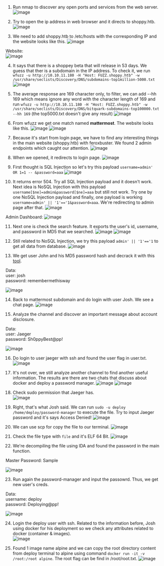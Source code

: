 1. Run nmap to discover any open ports and services from the web server.
![image](https://github.com/LawsonSchwantz/Writeups/assets/74954683/40d73772-c5bc-4f4d-929b-998e34ba0622)

2. Try to open the ip address in web browser and it directs to shoppy.htb.
![image](https://github.com/LawsonSchwantz/Writeups/assets/74954683/10e94db5-91b3-4d1c-b3a0-125e4f384cca)

3. We need to add shoppy.htb to /etc/hosts with the corresponding IP and the website looks like this.
![image](https://github.com/LawsonSchwantz/Writeups/assets/74954683/34d77028-c8f6-40cf-823e-e4992c0a8240)

Website:<br>
![image](https://github.com/LawsonSchwantz/Writeups/assets/74954683/57626ee2-0749-4c5d-a271-41e8398af1ab)

4. It says that there is a shoppey beta that will release in 53 days. We guess that ther is a subdomain in the IP address. To check it, we run `wfuzz -u http://10.10.11.180 -H "Host: FUZZ.shoppy.htb" -w /usr/share/seclists/Discovery/DNS/subdomains-top1million-5000.txt`
![image](https://github.com/LawsonSchwantz/Writeups/assets/74954683/e7f43f5f-aea0-42dd-a4b6-288d0af20999)

5. The average response are 169 character only, to filter, we can add --hh 169 which means ignore any word with the character length of 169 and run `wfuzz -u http://10.10.11.180 -H "Host: FUZZ.shoppy.htb" -w /usr/share/seclists/Discovery/DNS/bitquark-subdomains-top100000.txt --hh 169` (the top5000.txt doesn't give any result)
![image](https://github.com/LawsonSchwantz/Writeups/assets/74954683/e507529e-c4c3-4448-a77a-dc1ea25210d0)

6. From wfuzz we get one match named **mattermost**. The website looks like this.
![image](https://github.com/LawsonSchwantz/Writeups/assets/74954683/7f939765-e3fa-46b4-89d6-73d51bee288b)
![image](https://github.com/LawsonSchwantz/Writeups/assets/74954683/8e292a95-313b-46ad-a391-7bec0c3ef5b8)

7. Because it's start from login page, we have to find any interesting things in the main website (shoppy.htb) with feroxbuster. We found 2 admin endpoints which caught our attention.
![image](https://github.com/LawsonSchwantz/Writeups/assets/74954683/cd8cab5f-752f-46d6-a4f0-8d3330b4a1ba)

8. When we opened, it redirects to login page. 
![image](https://github.com/LawsonSchwantz/Writeups/assets/74954683/14f52f2c-d748-446c-beb7-6d2795b6f213)

9. First thought is SQL Injection so let's try this payload `username=admin' OR 1=1 -- &password=aaa`
![image](https://github.com/LawsonSchwantz/Writeups/assets/74954683/f4a7c690-f863-4013-a905-318d833101cf)

10. It returns error 504. Try all SQL Injection payload and it doesn't work. Next idea is NoSQL Injection with this payload `username[$ne]=admin&password[$ne]=aaa` but still not work. Try one by one NoSQL Injection payload and finally, one payload is working `username=admin' || '1'=='1&password=aaa`. We're redirecting to admin page after that.
![image](https://github.com/LawsonSchwantz/Writeups/assets/74954683/66bb38c7-b403-4aca-ac55-53b88c0f1867)

Admin Dashboard:
![image](https://github.com/LawsonSchwantz/Writeups/assets/74954683/cd15260d-4171-4f90-8b88-4933fd0254ff)

11. Next one is check the search feature. It exports the user's id, username, and password in MD5 that we searched.
![image](https://github.com/LawsonSchwantz/Writeups/assets/74954683/df1fbc85-020e-46c6-90fc-3c383701ae0a)
![image](https://github.com/LawsonSchwantz/Writeups/assets/74954683/8b875f06-f447-45f7-a8b0-87226f5438f7)

12. Still related to NoSQL Injection, we try this payload `admin' || '1'=='1` to get all data from database. 
![image](https://github.com/LawsonSchwantz/Writeups/assets/74954683/cd09f001-092d-433a-bee4-75e1b3245271)

13. We get user John and his MD5 password hash and decrack it with this [tool](https://crackstation.net/).

Data: <br>
user: josh <br>
password: remembermethisway

![image](https://github.com/LawsonSchwantz/Writeups/assets/74954683/4d702db9-dc13-4378-a55e-972d191b3f24)

14. Back to mattermost subdomain and do login with user Josh. We see a chat page.
![image](https://github.com/LawsonSchwantz/Writeups/assets/74954683/62f67dcd-7724-4fee-a452-e225b3c035e3)

15. Analyze the channel and discover an important message about account disclosure.

Data: <br>
user: Jaeger <br>
password: Sh0ppyBest@pp!

![image](https://github.com/LawsonSchwantz/Writeups/assets/74954683/b1f9cc3e-f40d-4bcd-b610-7a5aa5313681)

16. Do login to user jaeger with ssh and found the user flag in user.txt.
![image](https://github.com/LawsonSchwantz/Writeups/assets/74954683/4ce8603e-aabf-45d6-ab52-ba0720936d06)

17. It's not over, we still analyze another channel to find another useful information. The results are there are two chats that discuss about docker and deploy a password manager.
![image](https://github.com/LawsonSchwantz/Writeups/assets/74954683/0cda35a2-79ac-4f97-b7d8-ef2cc8cc947a)
![image](https://github.com/LawsonSchwantz/Writeups/assets/74954683/f97f2ebd-9f02-4ec3-916d-edfee709e221)

18. Check sudo permission that Jaeger has.<br>
![image](https://github.com/LawsonSchwantz/Writeups/assets/74954683/d5b119f6-fa3f-4d15-997f-d09603e46266)

19. Right, that's what Josh said. We can run `sudo -u deploy /home/deploy/password-manager` to execute the file. Try to input Jaeger password and it's says Access Denied!
![image](https://github.com/LawsonSchwantz/Writeups/assets/74954683/4be9630d-d203-49fe-9247-d7fb04329859)

20. We can use scp for copy the file to our terminal.
![image](https://github.com/LawsonSchwantz/CTF-Writeups/assets/74954683/1be878c3-1bb6-4f25-97e7-215bffd93da6)

21. Check the file type with `file` and it's ELF 64 Bit.
![image](https://github.com/LawsonSchwantz/Writeups/assets/74954683/c86b12df-c694-4d67-a763-23d7fdf43f35)

22. We're decompiling the file using IDA and found the password in the main function.

Master Password: Sample<br>

![image](https://github.com/LawsonSchwantz/Writeups/assets/74954683/86811ea3-60c2-4d24-b65f-5114bc8c1d13)

23. Run again the password-manager and input the passowrd. Thus, we get new user's creds.

Data: <br>
username: deploy<br>
password: Deploying@pp!

![image](https://github.com/LawsonSchwantz/Writeups/assets/74954683/98075ce2-d462-46b4-87b0-e1b20484cf5a)

24. Login the deploy user with ssh. Related to the information before, Josh using docker for his deployment so we check any attributes related to docker (container & images).<br>
![image](https://github.com/LawsonSchwantz/Writeups/assets/74954683/3578e3b9-969c-4eb2-8cab-bb1191c1a4c8)

25. Found 1 image name alpine and we can copy the root directory content from deploy terminal to alpine using command `docker run -it -v /root:/root alpine`. The root flag can be find in /root/root.txt.
![image](https://github.com/LawsonSchwantz/Writeups/assets/74954683/44e3b93e-1072-497c-85d2-8a4fe39bfc4a)













